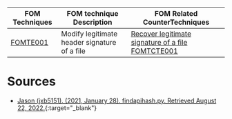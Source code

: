 | FOM Techniques | FOM technique Description             | FOM Related CounterTechniques                                                                                                   |
| -------------- | ------------------------------------- | ------------------------------------------------------------------------------------------------------------------------------- |
| [FOMTE001](https://github.com/blue101010/FOM/blob/main/techniques/FOMTE001.md)       | Modify legitimate header signature of a file| [Recover legitimate signature of a file FOMTCTE001](https://github.com/blue101010/FOM/blob/main/countertechniques/FOMCTE001.md) |





# Sources 
- [Jason (jxb5151). (2021, January 28). findapihash.py. Retrieved August 22, 2022.](https://github.com/MITRECND/malchive/blob/main/malchive/utilities/findapihash.py){:target="_blank"}
